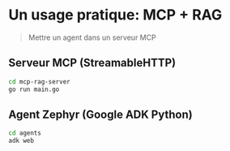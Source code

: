 # Un usage pratique: MCP + RAG
> Mettre un agent dans un serveur MCP


## Serveur MCP (StreamableHTTP)
```bash
cd mcp-rag-server
go run main.go
```

## Agent Zephyr (Google ADK Python)
```bash
cd agents
adk web
```
